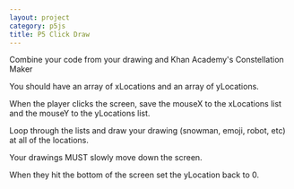 ```yaml
---
layout: project
category: p5js
title: P5 Click Draw
---
```


Combine your code from your drawing and Khan Academy's Constellation Maker

You should have an array of xLocations and an array of yLocations.

When the player clicks the screen, save the mouseX to the xLocations list and the mouseY to the yLocations list.

Loop through the lists and draw your drawing (snowman, emoji, robot, etc) at all of the locations.

Your drawings MUST slowly move down the screen. 

When they hit the bottom of the screen set the yLocation back to 0.

